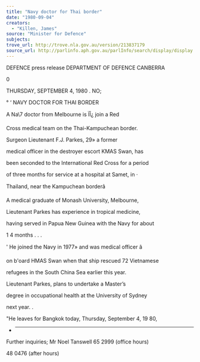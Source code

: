 ```yaml
---
title: "Navy doctor for Thai border"
date: "1980-09-04"
creators:
  - "Killen, James"
source: "Minister for Defence"
subjects:
trove_url: http://trove.nla.gov.au/version/213837179
source_url: http://parlinfo.aph.gov.au/parlInfo/search/display/display.w3p;query=Id%3A%22media/pressrel/HPR08006125%22
---
```


 DEFENCE press release DEPARTMENT OF DEFENCE CANBERRA

 0

 THURSDAY, SEPTEMBER 4, 1980 .  NO;

 ° ‘  NAVY DOCTOR FOR THAI BORDER

 A Na\7 doctor from Melbourne is ÏÎ¿ join a Red 

 Cross medical team on the Thai-Kampuchean border.

 Surgeon Lieutenant F.J. Parkes,  29» a former 

 medical officer in the destroyer escort KMAS Swan, has 

 been seconded to the International Red Cross for a period 

 of three months for service at a hospital at Samet,  in ·

 Thailand, near the Kampuchean borderâ

 A medical graduate of Monash University,  Melbourne,  

 Lieutenant Parkes has experience in tropical medicine, 

 having served in Papua New Guinea with the Navy for about 

 1 4 months .  . .

 '  He joined the Navy in 1977» and was medical officer â 

 on b'oard HMAS Swan when that ship rescued 72 Vietnamese 

 refugees in the South China Sea earlier this year.

 Lieutenant Parkes,  plans to undertake a Master’s 

 degree in occupational health at the University of Sydney 

 next year. .

 "He leaves for Bangkok today,  Thursday,  September 4, 19 80,

 - * * * *

 Further inquiries;  Mr Noel Tanswell 65 2999 (office hours)

 48 0476 (after hours)

